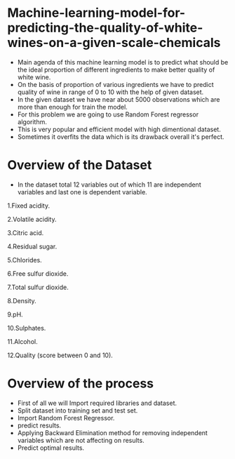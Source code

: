 # Machine-learning-model-for-predicting-the-quality-of-white-wines-on-a-given-scale-chemicals

- Main agenda of this machine learning model is to predict what should be the ideal proportion of different ingredients to make better quality of white wine.
- On the basis of proportion of various ingredients we have to predict quality of wine in range of 0 to 10 with the help of given dataset.
- In the given dataset we have near about 5000 observations which are more than enough for train the model.
- For this problem we are going to use Random Forest regressor algorithm.
- This is very popular and efficient model with high dimentional dataset.
- Sometimes it overfits the data which is its drawback overall it's perfect.

# Overview of the Dataset 

- In the dataset total 12 variables out of which 11 are independent variables and last one is dependent variable.

1.Fixed acidity.

2.Volatile acidity.

3.Citric acid.

4.Residual sugar.

5.Chlorides.

6.Free sulfur dioxide.

7.Total sulfur dioxide.

8.Density.

9.pH.

10.Sulphates.

11.Alcohol.

12.Quality (score between 0 and 10).

# Overview of the process

- First of all we will Import required libraries and dataset.
- Split dataset into training set and test set.
- Import Random Forest Regressor.
- predict results.
- Applying Backward Elimination method for removing independent variables which are not affecting on results.
- Predict optimal results.

